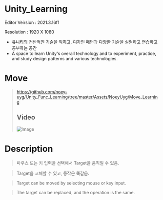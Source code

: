 # Unity_Learning
Editor Veirsion : 2021.3.16f1

Resolution : 1920 X 1080

- 유니티의 전반적인 기술을 익히고, 디자인 패턴과 다양한 기술을 실험하고 연습하고 공부하는 공간
- A space to learn Unity's overall technology and to experiment, practice, and study design patterns and various technologies.

# Move
> https://github.com/noey-uyg/Unity_Func_Learning/tree/master/Assets/NoeyUyg/Move_Learning
> 
> ## Video
> ![Image](https://github.com/user-attachments/assets/62309b04-7f0f-4d60-a0cf-eefa8af57d7b)

# Description
> 마우스 또는 키 입력을 선택해서 Target을 움직일 수 있음.

> Target을 교체할 수 있고, 동작은 똑같음.


> Target can be moved by selecting mouse or key input.

> The target can be replaced, and the operation is the same.